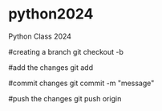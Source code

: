 # python2024
Python Class 2024

#creating a branch
 git checkout -b <branch name>

#add the changes
  git add <file name>

#commit changes
  git commit -m "message"

#push the changes
  git push origin <branch name>